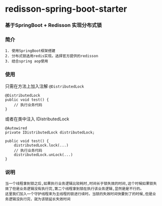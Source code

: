 # redisson-spring-boot-starter

### 基于SpringBoot + Redisson 实现分布式锁

### 简介
    1. 使用SpringBoot框架搭建
    2. 分布式锁选用redis实现。选择官方提供的redisson
    3. 结合spring aop使用

### 使用

只需在方法上加入注解 `@DistributedLock`

````
@DistributedLock
public void test() {
	// 执行业务代码
}
````
或者在类中注入 IDistributedLock

````
@Autowired
private IDistributedLock distributedLock;

public void test() {
	distributedLock.lock(...)
	// 执行业务代码
	distributedLock.unLock(...)
}
````

 ### 说明
    当一个线程拿到锁之后,如果执行业务逻辑比较耗时,时间长于锁失效的时间,这个时候如果锁失效了但是业务逻辑没有执行完,第二个线程拿到锁在执行该业务逻辑,显然是是不行的。
    这里我们加入一个守护线程来为主线程的锁进行续时。当锁的失效时间快要到了的时候,但是业务逻辑没执行完，就为该锁延长失效时间
